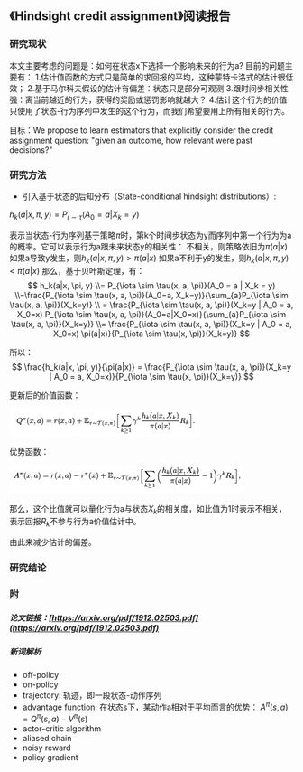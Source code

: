 ##  《Hindsight credit assignment》阅读报告

### 研究现状

本文主要考虑的问题是：如何在状态x下选择一个影响未来的行为a?
目前的问题主要有：
1.估计值函数的方式只是简单的求回报的平均，这种蒙特卡洛式的估计很低效；
2.基于马尔科夫假设的估计有偏差：状态只是部分可观测
3.跟时间步相关性强：离当前越近的行为，获得的奖励或惩罚影响就越大？ 
4.估计这个行为的价值只使用了状态-行为序列中发生的这个行为，而我们希望要用上所有相关的行为。

目标：We propose to learn estimators that explicitly consider the credit assignment question: "given an outcome, how relevant were past decisions?"

### 研究方法

* 引入基于状态的后知分布（State-conditional hindsight distributions）:

$h_k(a|x, \pi, y)=P_{\iota \sim \tau}(A_0 = a | X_k = y)$

表示当状态-行为序列基于策略$\pi$时，第k个时间步状态为y而序列中第一个行为为a的概率。它可以表示行为a跟未来状态y的相关性：
不相关，则策略依旧为$\pi(a|x)$
如果a导致y发生，则$h_k(a|x, \pi, y) > \pi(a|x)$
如果a不利于y的发生，则$h_k(a|x, \pi, y) < \pi(a|x)$
那么，基于贝叶斯定理，有：
$$
h_k(a|x, \pi, y) \\= P_{\iota \sim \tau(x, a, \pi)}(A_0 = a | X_k = y) \\=\frac{P_{\iota \sim \tau(x, a, \pi)}(A_0=a, X_k=y)}{\sum_{a}P_{\iota \sim \tau(x, a, \pi)}(X_k=y)} \\ = \frac{P_{\iota \sim \tau(x, a, \pi)}(X_k=y | A_0 = a, X_0=x) P_{\iota \sim \tau(x, a, \pi)}(A_0=a|X_0=x)}{\sum_{a}P_{\iota \sim \tau(x, a, \pi)}(X_k=y)} \\= \frac{P_{\iota \sim \tau(x, a, \pi)}(X_k=y | A_0 = a, X_0=x) \pi(a|x)}{P_{\iota \sim \tau(x, \pi)}(X_k=y)}
$$

所以：
$$
\frac{h_k(a|x, \pi, y)}{\pi(a|x)} = \frac{P_{\iota \sim \tau(x, a, \pi)}(X_k=y | A_0 = a, X_0=x)}{P_{\iota \sim \tau(x, \pi)}(X_k=y)}
$$

更新后的价值函数：

![../images/12/企业微信截图_39420ad9-1110-4f7c-b2b2-04f4802e27fe.png](../images/12/企业微信截图_39420ad9-1110-4f7c-b2b2-04f4802e27fe.png)

优势函数：

![../images/12/企业微信截图_303ac151-d980-46e9-9724-0665dfa26fb5.png](../images/12/企业微信截图_303ac151-d980-46e9-9724-0665dfa26fb5.png)

那么，这个比值就可以量化行为a与状态$X_k$的相关度，如比值为1时表示不相关，表示回报$R_k$不参与行为a价值估计中。

由此来减少估计的偏差。

### 研究结论


### 附

##### 论文链接：[https://arxiv.org/pdf/1912.02503.pdf](https://arxiv.org/pdf/1912.02503.pdf)


##### 新词解析

* off-policy
* on-policy
* trajectory: 轨迹，即一段状态-动作序列
* advantage function: 在状态s下，某动作a相对于平均而言的优势：
$A^\pi(s, a)=Q^\pi(s, a) - V^\pi(s)$
* actor-critic algorithm
* aliased chain
* noisy reward
* policy gradient